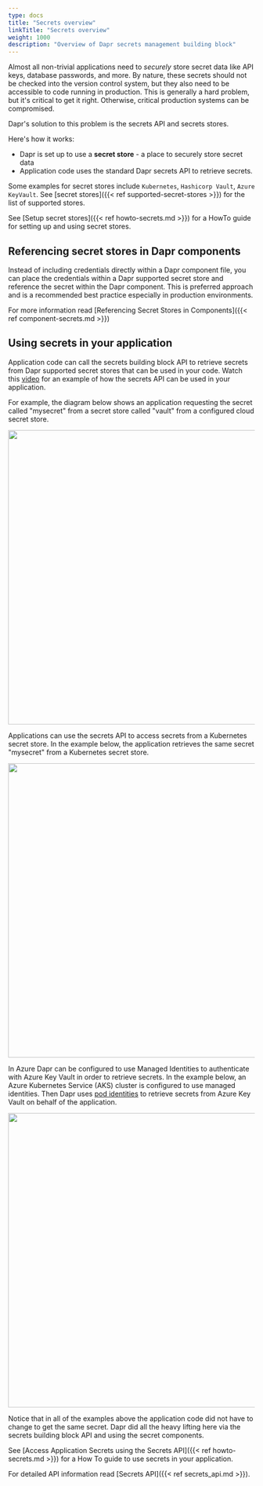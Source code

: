 ```yaml
---
type: docs
title: "Secrets overview"
linkTitle: "Secrets overview"
weight: 1000
description: "Overview of Dapr secrets management building block"
---
```


Almost all non-trivial applications need to _securely_ store secret data like API keys, database passwords, and more. By nature, these secrets should not be checked into the version control system, but they also need to be accessible to code running in production. This is generally a hard problem, but it's critical to get it right. Otherwise, critical production systems can be compromised.

Dapr's solution to this problem is the secrets API and secrets stores.

Here's how it works:

- Dapr is set up to use a **secret store** - a place to securely store secret data
- Application code uses the standard Dapr secrets API to retrieve secrets.

Some examples for secret stores include `Kubernetes`, `Hashicorp Vault`, `Azure KeyVault`. See [secret stores]({{< ref  supported-secret-stores >}}) for the list of supported stores.

See [Setup secret stores]({{< ref howto-secrets.md >}}) for a HowTo guide for setting up and using secret stores.

## Referencing secret stores in Dapr components

Instead of including credentials directly within a Dapr component file, you can place the credentials within a Dapr supported secret store and reference the secret within the Dapr component. This is preferred approach and is a recommended best practice especially in production environments. 

For more information read [Referencing Secret Stores in Components]({{< ref component-secrets.md >}})


## Using secrets in your application

Application code can call the secrets building block API to retrieve secrets from Dapr supported secret stores that can be used in your code.
Watch this [video](https://www.youtube.com/watch?v=OtbYCBt9C34&t=1818) for an example of how the secrets API can be used in your application.

For example, the diagram below shows an application requesting the secret called "mysecret" from a secret store called "vault" from a configured cloud secret store.

<img src="/images/secrets-overview-cloud-stores.png" width=600>

Applications can use the secrets API to access secrets from a Kubernetes secret store. In the example below, the application retrieves the same secret "mysecret" from a Kubernetes secret store.  

<img src="/images/secrets-overview-kubernetes-store.png" width=600>

In Azure Dapr can be configured to use Managed Identities to authenticate with Azure Key Vault in order to retrieve secrets. In the example below, an Azure Kubernetes Service (AKS) cluster is configured to use managed identities. Then Dapr uses [pod identities](https://docs.microsoft.com/en-us/azure/aks/operator-best-practices-identity#use-pod-identities) to retrieve secrets from Azure Key Vault on behalf of the application. 

<img src="/images/secrets-overview-azure-aks-keyvault.png" width=600>

Notice that in all of the examples above the application code did not have to change to get the same secret. Dapr did all the heavy lifting here via the secrets building block API and using the secret components.

See [Access Application Secrets using the Secrets API]({{< ref howto-secrets.md >}}) for a How To guide to use secrets in your application.


For detailed API information read [Secrets API]({{< ref secrets_api.md >}}).





